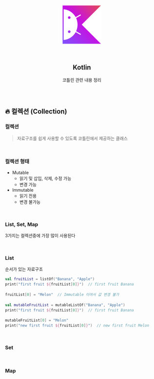 <div align="center">
  <p>
    <img src="../README.assets/kotlin-hero.png">
  </p>
  <br>
  <h2>Kotlin</h2>
  <p>코틀린 관련 내용 정리</p>
  <br>
  <br>
</div>

## 🔥 컬렉션 (Collection)

### 컬렉션

> 자료구조를 쉽게 사용할 수 있도록 코틀린에서 제공하는 클래스

<br>

### 컬렉션 형태

- Mutable
  - 읽기 및 삽입, 삭제, 수정 가능
  - 변경 가능
- Immutable
  - 읽기 전용
  - 변경 불가능

<br>

### List, Set, Map

3가지는 컬렉션중에 가장 많이 사용된다

<br>

### List

순서가 있는 자료구조

```kotlin
val fruitList = listOf("Banana", "Apple")
print("first fruit ${fruitList[0]}")  // first fruit Banana

fruitList[0] = "Melon"  // Immutable 이여서 값 변경 불가

val mutableFruitList = mutableListOf("Banana", "Apple")
print("first fruit ${fruitList[0]}")  // first fruit Banana

mutableFruitList[0] = "Melon"
print("new first fruit ${fruitList[0]}")  // new first fruit Melon
```

<br>

### Set

<br>

### Map

